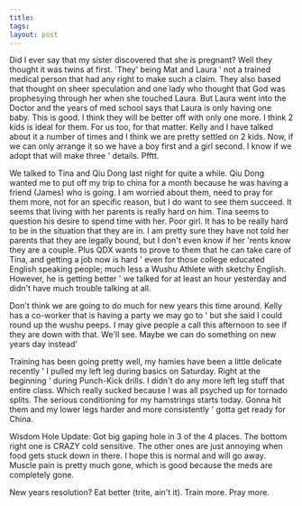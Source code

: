 ```yaml
---
title: 
tags: 
layout: post
---
```

Did I ever say that my sister discovered that she is pregnant? Well they thought it was twins at first.  'They' being Mat and Laura ' not a trained medical person that had any right to make such a claim.  They also based that thought on sheer speculation and one lady who thought that God was prophesying through her when she touched Laura.  But Laura went into the Doctor and the years of med school says that Laura is only having one baby.  This is good.  I think they will be better off with only one more.  I think 2 kids is ideal for them.  For us too, for that matter.  Kelly and I have talked about it a number of times and I think we are pretty settled on 2 kids.  Now, if we can only arrange it so we have a boy first and a girl second.  I know if we adopt that will make three ' details.  Pfftt.   



We talked to Tina and Qiu Dong last night for quite a while.  Qiu Dong wanted me to put off my trip to china for a month because he was having a friend (James) who is going.  I am worried about them, need to pray for them more, not for an specific reason, but I do want to see them succeed.  It seems that living with her parents is really hard on him.  Tina seems to question his desire to spend time with her.  Poor girl.  It has to be really hard to be in the situation that they are in.  I am pretty sure they have not told her parents that they are legally bound, but I don't even know if her 'rents know they are a couple.  Plus QDX wants to prove to them that he can take care of Tina, and getting a job now is hard ' even for those college educated English speaking people; much less a Wushu Athlete with sketchy English.  However, he is getting better ' we talked for at least an hour yesterday and didn't have much trouble talking at all. 



Don't think we are going to do much for new years this time around.  Kelly has a co-worker that is having a party we may go to ' but she said I could round up the wushu peeps.  I may give people a call this afternoon to see if they are down with that.  We'll see.  Maybe we can do something on new years day instead'



Training has been going pretty well, my hamies have been a little delicate recently ' I pulled my left leg during basics on Saturday.  Right at the beginning ' during Punch-Kick drills.  I didn't do any more left leg stuff that entire class.  Which really sucked because I was all psyched up for tornado splits.  The serious conditioning for my hamstrings starts today.  Gonna hit them and my lower legs harder and more consistently ' gotta get ready for China.



Wisdom Hole Update:  Got big gaping hole in 3 of the 4 places.  The bottom right one is CRAZY cold sensitive.  The other ones are just annoying when food gets stuck down in there.  I hope this is normal and will go away.  Muscle pain is pretty much gone, which is good because the meds are completely gone.  



New years resolution?  Eat better (trite, ain't it). Train more. Pray more. 


